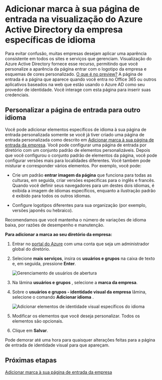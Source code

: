 <properties
pageTitle="Adicionar marca à sua página de entrada na visualização do Azure Active Directory da empresa específicas de idioma | Microsoft Azure"
description="Saiba como adicionar uma empresa específica do idioma identidade visual imagens e texto em uma página de entrada Azure"
services="active-directory"
documentationCenter=""
authors="curtand"
manager="femila"
editor=""/>

<tags
ms.service="active-directory"
ms.workload="identity"
ms.tgt_pltfrm="na"
ms.devlang="na"
ms.topic="article"
ms.date="09/12/2016"
ms.author="curtand"/>

# <a name="add-language-specific-company-branding-to-your-sign-in-page-in-the-azure-active-directory-preview"></a>Adicionar marca à sua página de entrada na visualização do Azure Active Directory da empresa específicas de idioma

Para evitar confusão, muitas empresas desejam aplicar uma aparência consistente em todos os sites e serviços que gerenciam. Visualização do Azure Active Directory fornece esse recurso, permitindo que você personalize a aparência da página entrar com o logotipo da empresa e esquemas de cores personalizado. [O que é no preview?](active-directory-preview-explainer.md) A página de entrada é a página que aparece quando você entra no Office 365 ou outros aplicativos baseados na web que estão usando o Azure AD como seu provedor de identidade. Você interage com esta página para inserir suas credenciais.

## <a name="customizing-the-sign-in-page-for-another-language"></a>Personalizar a página de entrada para outro idioma

Você pode adicionar elementos específicos de idioma à sua página de entrada personalizada somente se você já tiver criado uma página de entrada personalizada como descrito em [Adicionar marca à sua página de entrada da empresa](active-directory-branding-custom-signon-azure-portal.md). Você pode configurar uma página de entrada por diretório com um conjunto padrão de elementos personalizáveis. Depois que você configurou o conjunto padrão de elementos da página, você pode configurar versões mais para localidades diferentes. Você também pode misturar e corresponder vários elementos. Por exemplo, você pode:

- Crie um padrão **entrar imagem da página** que funciona para todas as culturas, em seguida, criar versões específicas para o inglês e francês. Quando você definir seus navegadores para um destes dois idiomas, é exibida a imagem de idiomas específicos, enquanto a ilustração padrão é exibido para todos os outros idiomas.

- Configure logotipos diferentes para sua organização (por exemplo, versões japonês ou hebraico).

Recomendamos que você mantenha o número de variações de idioma baixa, por razões de desempenho e manutenção.

**Para adicionar a marca ao seu diretório da empresa:**

1.  Entrar no [portal do Azure](https://portal.azure.com) com uma conta que seja um administrador global do diretório.

2.  Selecione **mais serviços**, insira os **usuários e grupos** na caixa de texto e, em seguida, pressione **Enter**.

    ![Gerenciamento de usuários de abertura](./media/active-directory-branding-localize-azure-portal/user-management.png)

3. Na lâmina **usuários e grupos** , selecione a **marca da empresa**.

4. Sobre o **usuários e grupos - identidade visual da empresa** lâmina, selecione o comando **Adicionar idioma** .

    ![Adicionar elementos de identidade visual específicos do idioma](./media/active-directory-branding-localize-azure-portal/add-language.png)

5. Modificar os elementos que você deseja personalizar. Todos os elementos são opcionais.

6. Clique em **Salvar**.

Pode demorar até uma hora para quaisquer alterações feitas para a página de entrada de identidade visual para que apareçam.

## <a name="next-steps"></a>Próximas etapas

[Adicionar marca à sua página de entrada da empresa](active-directory-branding-custom-signon-azure-portal.md)
